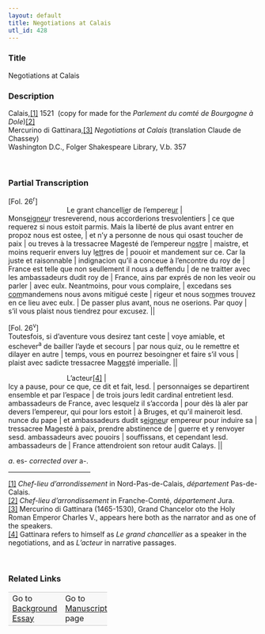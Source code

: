 ```yaml
---  
layout: default  
title: Negotiations at Calais  
utl_id: 428
---
```


### Title

Negotiations at Calais

### Description

<p>Calais,<a href="#_ftn1" name="_ftnref1" title="" id="_ftnref1">[1]</a> 1521  (copy for made for the <em>Parlement du comté de Bourgogne à Dole</em>)<a href="#_ftn2" name="_ftnref2" title="" id="_ftnref2">[2]</a><br />
Mercurino di Gattinara,<a href="#_ftn3" name="_ftnref3" title="" id="_ftnref3">[3]</a> <em>Negotiations at Calais</em> (translation Claude de Chassey)<br />
Washington D.C., Folger Shakespeare Library, V.b. 357</p>
<p> </p>


### Partial Transcription

<p>[Fol. 26<sup>r</sup>]<br />
                              Le grant chancell<u>ie</u>r de l’empere<u>ur</u> |<br />
Mons<u>eigneu</u>r tresreverend, nous accorderions tresvolentiers | ce que requerez si nous estoit parmis. Mais la liberté de plus avant entrer en propoz nous est ostee, | et n’y a personne de nous qui osast toucher de paix | ou treves à la tressacree Magesté de l’empereur n<u>ost</u>re | maistre, et moins requerir envers luy l<u>ett</u>res de | pouoir et mandement sur ce. Car la juste et raisonnable | indignacion qu’il a conceue à l’encontre du roy de | France est telle que non seullement il nous a deffendu | de ne traitter avec les ambassadeurs dudit roy de | France, ains par exprés de non les veoir ou parler | avec eulx. Neantmoins, pour vous complaire, | excedans ses <u>com</u>mandemens nous avons mitigué ceste | rigeur et nous so<u>m</u>mes trouvez en ce lieu avec eulx. | De passer plus avant, nous ne oserions. Par quoy | s’il vous plaist nous tiendrez pour excusez. ||</p>
<p>[Fol. 26<sup>v</sup>]<br />
Toutesfois, si d’aventure vous desirez tant ceste | voye amiable, et eschever<sup>a</sup> de bailler l’ayde et secours | par nous quiz, ou le remettre et dilayer en autre | temps, vous en pourrez besoingner et faire s’il vous | plaist avec sadicte tressacree Ma<u>ges</u>té imperialle. ||</p>
<p>                              L’acteur<a href="#_ftn4" name="_ftnref4" title="" id="_ftnref4">[4]</a> |<br />
Icy a pause, pour ce que, ce dit et fait, lesd. | personnaiges se departirent ensemble et par l’espace | de trois jours ledit cardinal entretient lesd. ambassadeurs de France, avec lesquelz il s’accorda | pour dès là aler par devers l’empereur, qui pour lors estoit | à Bruges, et qu’il maineroit lesd. nunce du pape | et ambassadeurs dudit s<u>eigneu</u>r empereur pour induire sa | tressacree Magesté à paix, prendre abstinence de | guerre et y renvoyer sesd. ambassadeurs avec pouoirs | souffissans, et cependant lesd. ambassadeurs de | France attendroient son retour audit Calays. ||</p>
<p><em>a</em>. es- <em>corrected over </em>a-.</p>
<div>
<hr align="left" size="1" width="33%" /><div id="ftn1"><a href="#_ftnref1" name="_ftn1" title="" id="_ftn1">[1]</a> <em>Chef-lieu d’arrondissement</em> in Nord-Pas-de-Calais, <em>département</em> Pas-de-Calais.</div>
<div id="ftn2"><a href="#_ftnref2" name="_ftn2" title="" id="_ftn2">[2]</a> <em>Chef-lieu d’arrondissement</em> in Franche-Comté, <em>département</em> Jura.</div>
<div id="ftn3"><a href="#_ftnref3" name="_ftn3" title="" id="_ftn3">[3]</a> Mercurino di Gattinara (1465-1530), Grand Chancelor oto the Holy Roman Emperor Charles V., appears here both as the narrator and as one of the speakers.</div>
<div id="ftn4"><a href="#_ftnref4" name="_ftn4" title="" id="_ftn4">[4]</a> Gattinara refers to himself as <em>Le grand chancellier </em>as a speaker in the negotiations, and as <em>L’acteur</em> in narrative passages.
<p> </p>
</div>
</div>


### Related Links

<table border="0.5" cellpadding="1" cellspacing="1" style="width: 200px; background-color:#F8F8F8;">
    <tbody style="border-color:#ccc">
        <tr style="border-color:#ccc">
            <td>Go to <a href="https://centerfordigitalhumanities.github.io/Newberry-French-paleography/_background_essay/428" target="_blank">Background Essay</a></td>
            <td>Go to <a href="https://centerfordigitalhumanities.github.io/Newberry-French-paleography/www/record.html?id=428" target="_blank">Manuscript</a> page</td>
        </tr>
    </tbody>
</table>